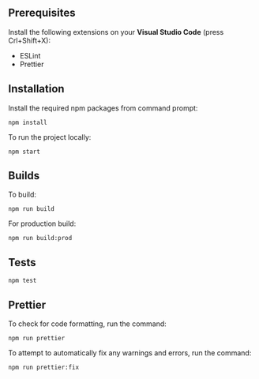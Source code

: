 ## Prerequisites

Install the following extensions on your **Visual Studio Code**
(press Crl+Shift+X):

- ESLint
- Prettier

## Installation

Install the required npm packages from command prompt:

```
npm install
```

To run the project locally:

```
npm start
```

## Builds

To build:

```
npm run build
```

For production build:

```
npm run build:prod
```

## Tests

```
npm test
```

## Prettier

To check for code formatting, run the command:

```
npm run prettier
```

To attempt to automatically fix any warnings and errors, run the command:

```
npm run prettier:fix
```
